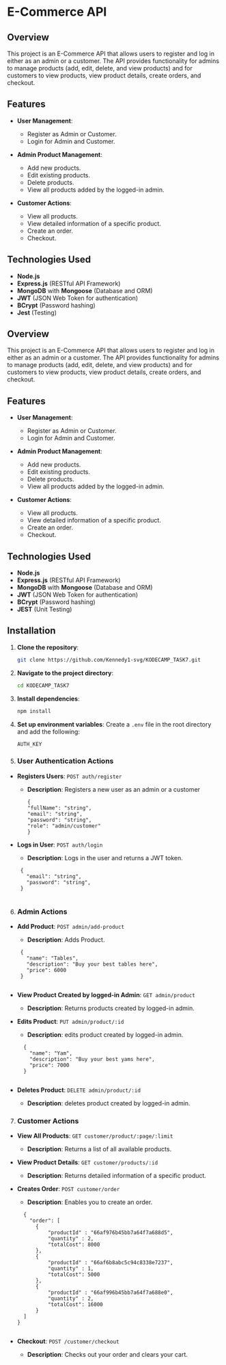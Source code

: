 # E-Commerce API

## Overview
This project is an E-Commerce API that allows users to register and log in either as an admin or a customer. The API provides functionality for admins to manage products (add, edit, delete, and view products) and for customers to view products, view product details, create orders, and checkout.

## Features
- **User Management**:
  - Register as Admin or Customer.
  - Login for Admin and Customer.

- **Admin Product Management**:
  - Add new products.
  - Edit existing products.
  - Delete products.
  - View all products added by the logged-in admin.

- **Customer Actions**:
  - View all products.
  - View detailed information of a specific product.
  - Create an order.
  - Checkout.

## Technologies Used
- **Node.js**
- **Express.js** (RESTful API Framework)
- **MongoDB** with **Mongoose** (Database and ORM)
- **JWT** (JSON Web Token for authentication)
- **BCrypt** (Password hashing)
- **Jest** (Testing)


## Overview
This project is an E-Commerce API that allows users to register and log in either as an admin or a customer. The API provides functionality for admins to manage products (add, edit, delete, and view products) and for customers to view products, view product details, create orders, and checkout.

## Features
- **User Management**:
  - Register as Admin or Customer.
  - Login for Admin and Customer.

- **Admin Product Management**:
  - Add new products.
  - Edit existing products.
  - Delete products.
  - View all products added by the logged-in admin.

- **Customer Actions**:
  - View all products.
  - View detailed information of a specific product.
  - Create an order.
  - Checkout.

## Technologies Used
- **Node.js**
- **Express.js** (RESTful API Framework)
- **MongoDB** with **Mongoose** (Database and ORM)
- **JWT** (JSON Web Token for authentication)
- **BCrypt** (Password hashing)
- **JEST** (Unit Testing)

## Installation

1. **Clone the repository**:
    ```bash
    git clone https://github.com/Kennedy1-svg/KODECAMP_TASK7.git
    ```

2. **Navigate to the project directory**:
    ```bash
    cd KODECAMP_TASK7
    ```

3. **Install dependencies**:
    ```bash
    npm install
    ```

4. **Set up environment variables**:
   Create a `.env` file in the root directory and add the following:
   ```env
   AUTH_KEY
   ```

5. ### User Authentication Actions
- **Registers Users**: `POST auth/register`
  - **Description**: Registers a new user as an admin or a customer

      ```
    {
      "fullName": "string",
      "email": "string",
      "password": "string",
      "role": "admin/customer"
    }

    ```

- **Logs in User**: `POST auth/login`
  - **Description**: Logs in the user and returns a JWT token.

   ```
    {
      "email": "string",
      "password": "string",
    }
    
    ```

6. ### Admin Actions

- **Add Product**: `POST admin/add-product`
  - **Description**: Adds Product.

   ```
    {
      "name": "Tables", 
      "description": "Buy your best tables here", 
      "price": 6000
    }
    
    ```

- **View Product Created by logged-in Admin**: `GET admin/product`
  - **Description**: Returns products created by logged-in admin.

- **Edits Product**: `PUT admin/product/:id`
  - **Description**: edits product created by logged-in admin.

  ```
    {
      "name": "Yam", 
      "description": "Buy your best yams here", 
      "price": 7000
    }
    
  ```

- **Deletes Product**: `DELETE admin/product/:id`
  - **Description**: deletes product created by logged-in admin.


7. ### Customer Actions
- **View All Products**: `GET customer/product/:page/:limit`
  - **Description**: Returns a list of all available products.

- **View Product Details**: `GET customer/products/:id`
  - **Description**: Returns detailed information of a specific product.

- **Creates Order**: `POST customer/order`
  - **Description**: Enables you to create an order.

  ```
    {
      "order": [
        {
            "productId" : "66af976b45bb7a64f7a688d5",
            "quantity" : 2,
            "totalCost": 8000
        },
        {
            "productId" : "66af6b8abc5c94c8338e7237",
            "quantity" : 1,
            "totalCost": 5000
        },
        {
            "productId" : "66af996b45bb7a64f7a688e0",
            "quantity" : 2,
            "totalCost": 16000
        }
    ]
  }
    
  ```
  
- **Checkout**: `POST /customer/checkout`
  - **Description**: Checks out your order and clears your cart.



